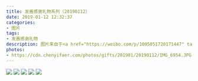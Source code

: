 ```yaml
---
title: 发酱感谢礼物系列（20190112）
date: 2019-01-12 12:32:37
categories:
- 图片
tags:
- 发酱感谢礼物
description: 图片来自于<a href="https://weibo.com/p/1005051720171447" target="_blank">quanmmmmm</a><br/>​“谢谢发酱加油～恭喜你选择了自己喜欢的专业，刚把爹捏”（ps：字很好看，就是有点难认，连蒙带猜看完了……比如有一句我直接读成“还记得去年那T踌躇满志说你显老然而年纪并方丈的男孩吗？” ，以及第一页右下角是“尝试改变自己”吗？）😓😓  ​​​ ​​​ ​​​ ​​​
photos: 
- https://cdn.chenyifaer.com/photos/gifts/201901/20190112/IMG_6954.JPG
---
```


![](https://cdn.chenyifaer.com/photos/gifts/201901/20190112/IMG_6955.JPG)
![](https://cdn.chenyifaer.com/photos/gifts/201901/20190112/IMG_6956.JPG)
![](https://cdn.chenyifaer.com/photos/gifts/201901/20190112/IMG_6957.JPG)
![](https://cdn.chenyifaer.com/photos/gifts/201901/20190112/IMG_6958.JPG)
![](https://cdn.chenyifaer.com/photos/gifts/201901/20190112/IMG_6959.JPG)
